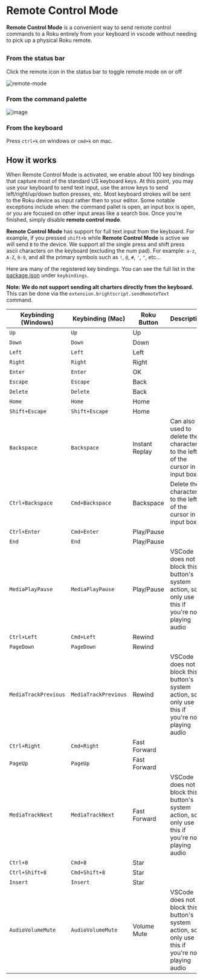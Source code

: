 # Remote Control Mode
**Remote Control Mode** is a convenient way to send remote control commands to a Roku entirely from your keyboard in vscode without needing to pick up a physical Roku remote. 

## 
### From the status bar
Click the remote icon in the status bar to toggle remote mode on or off

![remote-mode](https://user-images.githubusercontent.com/2544493/162752275-e60dea72-cc78-4818-aa99-6c3a354157ce.gif)

### From the command palette
![image](https://user-images.githubusercontent.com/2544493/162752967-a152dfd7-89a3-4072-aa10-b8d918cd10ff.png)

### From the keyboard
Press `ctrl+k` on windows or `cmd+k` on mac.

## How it works
When Remote Control Mode is activated, we enable about 100 key bindings that capture most of the standard US keyboard keys. At this point, you may use your keyboard to send text input, use the arrow keys to send left/right/up/down button presses, etc. Most keyboard strokes will be sent to the Roku device as input rather then to your editor. Some notable exceptions include when: the command pallet is open, an input box is open, or you are focused on other input areas like a search box. Once you're finished, simply disable **remote control mode**. 

**Remote Control Mode** has support for full text input from the keyboard. For example, if you pressed `shift+b` while **Remote Control Mode** is active we will send `B` to the device. We support all the single press and shift press ascii characters on the keyboard (excluding the num pad). For example: `a-z`, `A-Z`, `0-9`, and all the primary symbols such as `!`, `@`, `#`, `'`, `"`, etc...

Here are many of the registered key bindings. You can see the full list in the [package.json](https://github.com/rokucommunity/vscode-brightscript-language/blob/master/package.json) under `keybindings`.

**Note: We do not support sending alt charters directly from the keyboard.** This can be done via the `extension.brightscript.sendRemoteText` command.

| Keybinding (Windows) | Keybinding (Mac) | Roku Button     | Description                                                                                         |
| -------------------- | -------------------- | --------------- | ----------------------------------------------------------------------------------------------- |
| `Up`                 | `Up`                 | Up              |                                                                                                 |
| `Down`               | `Down`               | Down            |                                                                                                 |
| `Left`               | `Left`               | Left            |                                                                                                 |
| `Right`              | `Right`              | Right           |                                                                                                 |
| `Enter`              | `Enter`              | OK              |                                                                                                 |
| `Escape`             | `Escape`             | Back            |                                                                                                 |
| `Delete`             | `Delete`             | Back            |                                                                                                 |
| `Home`               | `Home`               | Home            |                                                                                                 |
| `Shift+Escape`       | `Shift+Escape`       | Home            |                                                                                                 |
| `Backspace`          | `Backspace`          | Instant Replay  | Can also be used to delete the character to the left of the cursor in an input box              |
| `Ctrl+Backspace`     | `Cmd+Backspace`      | Backspace       | Delete the character to the left of the cursor in an input box                                  |
| `Ctrl+Enter`         | `Cmd+Enter`          | Play/Pause      |                                                                                                 |
| `End`                | `End`                | Play/Pause      |                                                                                                 |
| `MediaPlayPause`     | `MediaPlayPause`     | Play/Pause      | VSCode does not block this button's system action, so only use this if you're not playing audio | 
| `Ctrl+Left`          | `Cmd+Left`           | Rewind          |                                                                                                 |
| `PageDown`           | `PageDown`           | Rewind          |                                                                                                 |
| `MediaTrackPrevious` | `MediaTrackPrevious` | Rewind          | VSCode does not block this button's system action, so only use this if you're not playing audio | 
| `Ctrl+Right`         | `Cmd+Right`          | Fast Forward    |                                                                                                 |
| `PageUp`             | `PageUp`             | Fast Forward    |                                                                                                 |
| `MediaTrackNext`     | `MediaTrackNext`     | Fast Forward    | VSCode does not block this button's system action, so only use this if you're not playing audio | 
| `Ctrl+8`             | `Cmd+8`              | Star            |                                                                                                 |
| `Ctrl+Shift+8`       | `Cmd+Shift+8`        | Star            |                                                                                                 |
| `Insert`             | `Insert`             | Star            |                                                                                                 |
| `AudioVolumeMute`    | `AudioVolumeMute`    | Volume Mute     | VSCode does not block this button's system action, so only use this if you're not playing audio | 

